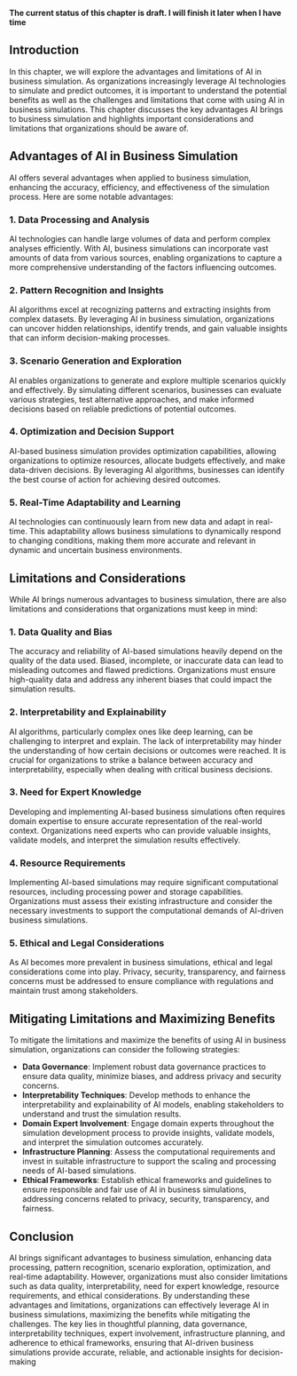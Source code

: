 **The current status of this chapter is draft. I will finish it later when I have time**

Introduction
------------

In this chapter, we will explore the advantages and limitations of AI in business simulation. As organizations increasingly leverage AI technologies to simulate and predict outcomes, it is important to understand the potential benefits as well as the challenges and limitations that come with using AI in business simulations. This chapter discusses the key advantages AI brings to business simulation and highlights important considerations and limitations that organizations should be aware of.

Advantages of AI in Business Simulation
---------------------------------------

AI offers several advantages when applied to business simulation, enhancing the accuracy, efficiency, and effectiveness of the simulation process. Here are some notable advantages:

### 1. Data Processing and Analysis

AI technologies can handle large volumes of data and perform complex analyses efficiently. With AI, business simulations can incorporate vast amounts of data from various sources, enabling organizations to capture a more comprehensive understanding of the factors influencing outcomes.

### 2. Pattern Recognition and Insights

AI algorithms excel at recognizing patterns and extracting insights from complex datasets. By leveraging AI in business simulation, organizations can uncover hidden relationships, identify trends, and gain valuable insights that can inform decision-making processes.

### 3. Scenario Generation and Exploration

AI enables organizations to generate and explore multiple scenarios quickly and effectively. By simulating different scenarios, businesses can evaluate various strategies, test alternative approaches, and make informed decisions based on reliable predictions of potential outcomes.

### 4. Optimization and Decision Support

AI-based business simulation provides optimization capabilities, allowing organizations to optimize resources, allocate budgets effectively, and make data-driven decisions. By leveraging AI algorithms, businesses can identify the best course of action for achieving desired outcomes.

### 5. Real-Time Adaptability and Learning

AI technologies can continuously learn from new data and adapt in real-time. This adaptability allows business simulations to dynamically respond to changing conditions, making them more accurate and relevant in dynamic and uncertain business environments.

Limitations and Considerations
------------------------------

While AI brings numerous advantages to business simulation, there are also limitations and considerations that organizations must keep in mind:

### 1. Data Quality and Bias

The accuracy and reliability of AI-based simulations heavily depend on the quality of the data used. Biased, incomplete, or inaccurate data can lead to misleading outcomes and flawed predictions. Organizations must ensure high-quality data and address any inherent biases that could impact the simulation results.

### 2. Interpretability and Explainability

AI algorithms, particularly complex ones like deep learning, can be challenging to interpret and explain. The lack of interpretability may hinder the understanding of how certain decisions or outcomes were reached. It is crucial for organizations to strike a balance between accuracy and interpretability, especially when dealing with critical business decisions.

### 3. Need for Expert Knowledge

Developing and implementing AI-based business simulations often requires domain expertise to ensure accurate representation of the real-world context. Organizations need experts who can provide valuable insights, validate models, and interpret the simulation results effectively.

### 4. Resource Requirements

Implementing AI-based simulations may require significant computational resources, including processing power and storage capabilities. Organizations must assess their existing infrastructure and consider the necessary investments to support the computational demands of AI-driven business simulations.

### 5. Ethical and Legal Considerations

As AI becomes more prevalent in business simulations, ethical and legal considerations come into play. Privacy, security, transparency, and fairness concerns must be addressed to ensure compliance with regulations and maintain trust among stakeholders.

Mitigating Limitations and Maximizing Benefits
----------------------------------------------

To mitigate the limitations and maximize the benefits of using AI in business simulation, organizations can consider the following strategies:

* **Data Governance**: Implement robust data governance practices to ensure data quality, minimize biases, and address privacy and security concerns.
* **Interpretability Techniques**: Develop methods to enhance the interpretability and explainability of AI models, enabling stakeholders to understand and trust the simulation results.
* **Domain Expert Involvement**: Engage domain experts throughout the simulation development process to provide insights, validate models, and interpret the simulation outcomes accurately.
* **Infrastructure Planning**: Assess the computational requirements and invest in suitable infrastructure to support the scaling and processing needs of AI-based simulations.
* **Ethical Frameworks**: Establish ethical frameworks and guidelines to ensure responsible and fair use of AI in business simulations, addressing concerns related to privacy, security, transparency, and fairness.

Conclusion
----------

AI brings significant advantages to business simulation, enhancing data processing, pattern recognition, scenario exploration, optimization, and real-time adaptability. However, organizations must also consider limitations such as data quality, interpretability, need for expert knowledge, resource requirements, and ethical considerations. By understanding these advantages and limitations, organizations can effectively leverage AI in business simulations, maximizing the benefits while mitigating the challenges. The key lies in thoughtful planning, data governance, interpretability techniques, expert involvement, infrastructure planning, and adherence to ethical frameworks, ensuring that AI-driven business simulations provide accurate, reliable, and actionable insights for decision-making
